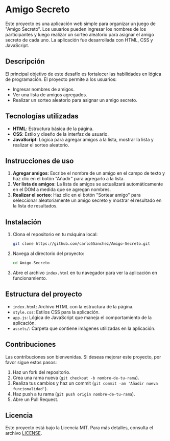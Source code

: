 # Amigo Secreto

Este proyecto es una aplicación web simple para organizar un juego de "Amigo Secreto". Los usuarios pueden ingresar los nombres de los participantes y luego realizar un sorteo aleatorio para asignar el amigo secreto de cada uno. La aplicación fue desarrollada con HTML, CSS y JavaScript.

## Descripción

El principal objetivo de este desafío es fortalecer las habilidades en lógica de programación. El proyecto permite a los usuarios:

- Ingresar nombres de amigos.
- Ver una lista de amigos agregados.
- Realizar un sorteo aleatorio para asignar un amigo secreto.

## Tecnologías utilizadas

- **HTML**: Estructura básica de la página.
- **CSS**: Estilo y diseño de la interfaz de usuario.
- **JavaScript**: Lógica para agregar amigos a la lista, mostrar la lista y realizar el sorteo aleatorio.

## Instrucciones de uso

1. **Agregar amigos**: Escribe el nombre de un amigo en el campo de texto y haz clic en el botón "Añadir" para agregarlo a la lista.
2. **Ver lista de amigos**: La lista de amigos se actualizará automáticamente en el DOM a medida que se agregan nombres.
3. **Realizar el sorteo**: Haz clic en el botón "Sortear amigo" para seleccionar aleatoriamente un amigo secreto y mostrar el resultado en la lista de resultados.

## Instalación

1. Clona el repositorio en tu máquina local:
   ```bash
   git clone https://github.com/carlo55anchez/Amigo-Secreto.git
   ```

2. Navega al directorio del proyecto:
   ```bash
   cd Amigo-Secreto
   ```

3. Abre el archivo `index.html` en tu navegador para ver la aplicación en funcionamiento.

## Estructura del proyecto

- `index.html`: Archivo HTML con la estructura de la página.
- `style.css`: Estilos CSS para la aplicación.
- `app.js`: Lógica de JavaScript que maneja el comportamiento de la aplicación.
- `assets/`: Carpeta que contiene imágenes utilizadas en la aplicación.

## Contribuciones

Las contribuciones son bienvenidas. Si deseas mejorar este proyecto, por favor sigue estos pasos:

1. Haz un fork del repositorio.
2. Crea una rama nueva (`git checkout -b nombre-de-tu-rama`).
3. Realiza tus cambios y haz un commit (`git commit -am 'Añadir nueva funcionalidad'`).
4. Haz push a tu rama (`git push origin nombre-de-tu-rama`).
5. Abre un Pull Request.

## Licencia

Este proyecto está bajo la Licencia MIT. Para más detalles, consulta el archivo [LICENSE](LICENSE).
